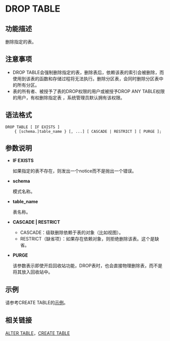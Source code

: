 # DROP TABLE<a name="ZH-CN_TOPIC_0289900931"></a>

## 功能描述<a name="zh-cn_topic_0283136462_zh-cn_topic_0237122152_zh-cn_topic_0059778107_s74e2e8764aa64af1b093f8f68069bce6"></a>

删除指定的表。

## 注意事项<a name="zh-cn_topic_0283136462_zh-cn_topic_0237122152_zh-cn_topic_0059778107_sdcf8f26a27a64e52b7099ca3ce0256b6"></a>

-   DROP TABLE会强制删除指定的表，删除表后，依赖该表的索引会被删除，而使用到该表的函数和存储过程将无法执行。删除分区表，会同时删除分区表中的所有分区。
-   表的所有者、被授予了表的DROP权限的用户或被授予DROP ANY TABLE权限的用户，有权删除指定表 ，系统管理员默认拥有该权限。

## 语法格式<a name="zh-cn_topic_0283136462_zh-cn_topic_0237122152_zh-cn_topic_0059778107_s6fa866d73d5c4158836c9fdd0ad5b3ac"></a>

```
DROP TABLE [ IF EXISTS ]
    { [schema.]table_name } [, ...] [ CASCADE | RESTRICT ] [ PURGE ];
```

## 参数说明<a name="zh-cn_topic_0283136462_zh-cn_topic_0237122152_zh-cn_topic_0059778107_sa6ea557919e84c0db8ed5cbb227fa983"></a>

-   **IF EXISTS**

    如果指定的表不存在，则发出一个notice而不是抛出一个错误。

-   **schema**

    模式名称。

-   **table\_name**

    表名称。

-   **CASCADE | RESTRICT**
    -   CASCADE：级联删除依赖于表的对象（比如视图）。
    -   RESTRICT（缺省项）：如果存在依赖对象，则拒绝删除该表。这个是缺省。

- **PURGE**

  该参数表示即使开启回收站功能，DROP表时，也会直接物理删除表，而不是将其放入回收站中。


## 示例<a name="zh-cn_topic_0283136462_zh-cn_topic_0237122152_zh-cn_topic_0059778107_s1af12a7c6e4e456f9fc72da9c90358ff"></a>

请参考CREATE TABLE的[示例](CREATE-TABLE.md#zh-cn_topic_0283137629_zh-cn_topic_0237122117_zh-cn_topic_0059778169_s86758dcf05d442d2a9ebd272e76ed1b8)。

## 相关链接<a name="zh-cn_topic_0283136462_zh-cn_topic_0237122152_zh-cn_topic_0059778107_s08580f38742d47efa6a955c9385d6ae2"></a>

[ALTER TABLE](ALTER-TABLE.md)，[CREATE TABLE](CREATE-TABLE.md)
